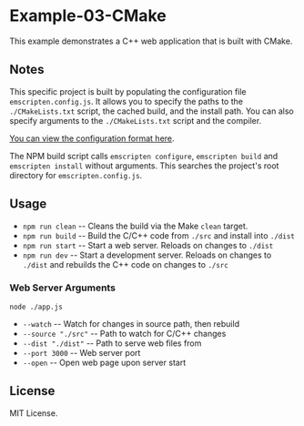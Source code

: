 # Example-03-CMake

This example demonstrates a C++ web application that is built with CMake.

## Notes

This specific project is built by populating the configuration file `emscripten.config.js`. It allows
you to specify the paths to the `./CMakeLists.txt` script, the cached build, and the install path.
You can also specify arguments to the `./CMakeLists.txt` script and the compiler.

[You can view the configuration format here](https://github.com/devappd/emscripten-build-npm#configuration-files).

The NPM build script calls `emscripten configure`, `emscripten build` and `emscripten install` without arguments. This searches the project's root directory for `emscripten.config.js`. 

## Usage

* `npm run clean` -- Cleans the build via the Make `clean` target.
* `npm run build` -- Build the C/C++ code from `./src` and install into `./dist`
* `npm run start` -- Start a web server. Reloads on changes to `./dist`
* `npm run dev` -- Start a development server. Reloads on changes to `./dist` and rebuilds the C++
code on changes to `./src`

### Web Server Arguments

`node ./app.js`

* `--watch` -- Watch for changes in source path, then rebuild
* `--source "./src"` -- Path to watch for C/C++ changes
* `--dist "./dist"` -- Path to serve web files from
* `--port 3000` -- Web server port
* `--open` -- Open web page upon server start

## License

MIT License.
